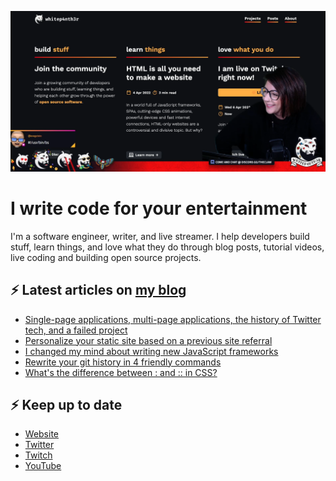 ![A screenshot from my Twitch stream, with me against my website background](twitch_grab.png)

# I write code for your entertainment

I'm a software engineer, writer, and live streamer. I help developers build stuff, learn things, and love what they do
through blog posts, tutorial videos, live coding and building open source projects.

## ⚡️ Latest articles on [my blog](https://whitep4nth3r.com)

<!-- BLOG-POST-LIST:START -->
- [Single-page applications, multi-page applications, the history of Twitter tech, and a failed project](https://whitep4nth3r.com/blog/twitter-tech-history-spa/)
- [Personalize your static site based on a previous site referral](https://ntl.fyi/3SBU2DY)
- [I changed my mind about writing new JavaScript frameworks](https://whitep4nth3r.com/blog/write-a-new-javascript-framework/)
- [Rewrite your git history in 4 friendly commands](https://whitep4nth3r.com/blog/rewrite-git-history/)
- [What&#39;s the difference between : and :: in CSS?](https://whitep4nth3r.com/blog/pseudo-classes-and-pseudo-elements/)
<!-- BLOG-POST-LIST:END -->

## ⚡️ Keep up to date

- [Website](https://whitep4nth3r.com/)
- [Twitter](https://twitter.com/whitep4nth3r)
- [Twitch](https://twitch.tv/whitep4nth3r)
- [YouTube](https://www.youtube.com/c/whitep4nth3r/videos)
